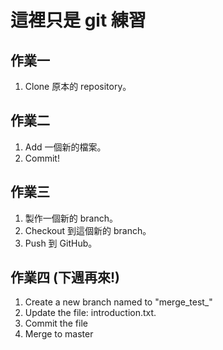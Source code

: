 # 這裡只是 git 練習

## 作業一

1. Clone 原本的 repository。

## 作業二

1. Add 一個新的檔案。
2. Commit!

## 作業三

1. 製作一個新的 branch。
2. Checkout 到這個新的 branch。
3. Push 到 GitHub。

## 作業四 (下週再來!)

1. Create a new branch named to "merge_test_<your SID>"
2. Update the file: introduction.txt.
3. Commit the file
4. Merge to master
